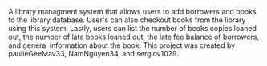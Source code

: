 A library managment system that allows users to add borrowers and books to the library database. User's can also checkout books from the library using this system. 
Lastly, users can list the number of books copies loaned out, the number of late books loaned out, the late fee balance of borrowers, and general information about the book.
This project was created by paulieGeeMav33, NamNguyen34, and sergiov1029.
